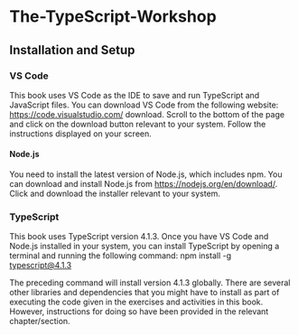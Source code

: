 # The-TypeScript-Workshop

## Installation and Setup ##

### VS Code
This book uses VS Code as the IDE to save and run TypeScript and JavaScript files.
You can download VS Code from the following website: https://code.visualstudio.com/
download. Scroll to the bottom of the page and click on the download button relevant
to your system. Follow the instructions displayed on your screen.

#### Node.js
You need to install the latest version of Node.js, which includes npm. You can
download and install Node.js from https://nodejs.org/en/download/. Click and download
the installer relevant to your system.

### TypeScript
This book uses TypeScript version 4.1.3. Once you have VS Code and Node.js installed
in your system, you can install TypeScript by opening a terminal and running the
following command:
npm install -g typescript@4.1.3

The preceding command will install version 4.1.3 globally. There are several other
libraries and dependencies that you might have to install as part of executing the
code given in the exercises and activities in this book. However, instructions for doing
so have been provided in the relevant chapter/section.
